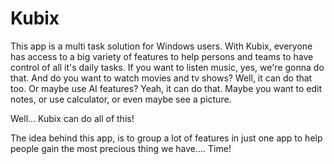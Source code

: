# Kubix

This app is a multi task solution for Windows users.
With Kubix, everyone has access to a big variety of features to help persons and teams to have control of all it's daily tasks.
If you want to listen music, yes, we're gonna do that.
And do you want to watch movies and tv shows? Well, it can do that too.
Or maybe use AI features? Yeah, it can do that.
Maybe you want to edit notes, or use calculator, or even maybe see a picture.

Well... Kubix can do all of this!

The idea behind this app, is to group a lot of features in just one app to help people gain the most precious thing we have.... Time!
